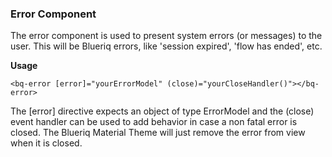 ### Error Component

The error component is used to present system errors (or messages) to the user. This will be Blueriq
errors, like 'session expired', 'flow has ended', etc.

**Usage**

```
<bq-error [error]="yourErrorModel" (close)="yourCloseHandler()"></bq-error>
```

The [error] directive expects an object of type ErrorModel and the (close) event handler can be used 
to add behavior in case a non fatal error is closed. The Blueriq Material Theme will just remove the
error from view when it is closed.
